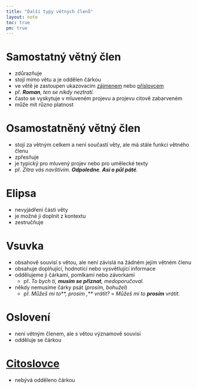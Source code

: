 ```yaml
---
title: "Další typy větných členů"
layout: note
toc: true
pm: true
---
```

# Samostatný větný člen
- zdůrazňuje
- stojí mimo větu a je oddělen čárkou
- ve větě je zastoupen ukazovacím [zájmenem](/notes/school/czech/czech-grammar/morphology/pronouns) nebo [příslovcem](/notes/school/czech/czech-grammar/morphology/adverbs)
- př. _**Roman**, ten se nikdy neztratí._
- často se vyskytuje v mluveném projevu a projevu citově zabarveném
- může mít různo platnost
# Osamostatněný větný člen
- stojí za větným celkem a není součastí věty, ale má stále funkci větného členu
- zpřesňuje
- je typický pro mluvený projev nebo pro umělecké texty
- př. _Zítra vás navštívím. **Odpoledne**. **Asi o půl páté**._
# Elipsa
- nevyjádření části věty
- je možné ji doplnit z kontextu
- zestručňuje
# Vsuvka
- obsahově souvisí s větou, ale není závislá na žádném jejím větném členu
- obsahuje doplňující, hodnotící nebo vysvětlující informace
- oddělujeme ji čárkami, pomlkami nebo závorkami
    - př. _To bych ti, **musím se přiznat**, medoporučoval._
- někdy nemusíme čárky psát (_prosím, bohužel_)
    - př. _Můžeš mi to**, prosím ,** vrátit?_ = _Můžeš mi to **prosím** vrátit._
# Oslovení
- není větným členem, ale s větou významově souvisí
- odděluje se čárkou
# [Citoslovce](/notes/school/czech/czech-grammar/morphology/interjections)
- nebývá odděleno čárkou